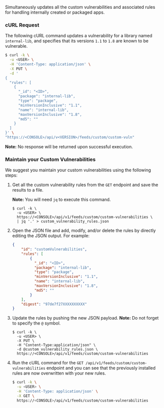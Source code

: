 Simultaneously updates all the custom vulnerabilities and associated rules for handling internally created or packaged apps.

### cURL Request

The following cURL command updates a vulnerability for a library named `internal-lib`, and specifies that its versions `1.1` to `1.8` are known to be vulnerable.

```bash
$ curl -k \
  -u <USER> \
  -H 'Content-Type: application/json' \
  -X PUT \
  -d '
{
  "rules": [
    {
      "_id": "<ID>",
      "package": "internal-lib",
      "type": "package",
      "minVersionInclusive": "1.1",
      "name": "internal-lib",
      "maxVersionInclusive": "1.8",
      "md5": ""
    }
  ]
}' \
"https://<CONSOLE>/api/v<VERSION>/feeds/custom/custom-vuln"
```

**Note:** No response will be returned upon successful execution.

### Maintain your Custom Vulnerabilities

We suggest you maintain your custom vulnerabilities using the following steps:

1. Get all the custom vulnerability rules from the `GET` endpoint and save the results to a file.

	**Note:** You will need `jq` to execute this command.

   ```
   $ curl -k \
     -u <USER> \
     https://<CONSOLE>/api/v1/feeds/custom/custom-vulnerabilities \
     | jq '.' > custom_vulnerability_rules.json
   ```

2. Open the JSON file and add, modify, and/or delete the rules by directly editing the JSON output. For example:

	```json
	{
		"id": "customVulnerabilities",
		"rules": [
		    {
		      "_id": "<ID>",
		      "package": "internal-lib",
		      "type": "package",
		      "minVersionInclusive": "1.1",
		      "name": "internal-lib",
		      "maxVersionInclusive": "1.8",
		      "md5": ""
		    }
		],
		"digest": "97de7f27XXXXXXXXXX"
	}
	```

3. Update the rules by pushing the new JSON payload. **Note:** Do not forget to specify the `@` symbol.

   ```
   $ curl -k \
     -u <USER> \
     -X PUT \
     -H "Content-Type:application/json" \
     -d @custom_vulnerability_rules.json \
     https://<CONSOLE>/api/v1/feeds/custom/custom-vulnerabilities
   ```

4. Run the cURL command for the `GET /api/v1/feeds/custom/custom-vulnerabilities` endpoint and you can see that the previously installed rules are now overwritten with your new rules.

	```bash
	$ curl -k \
	  -u <USER> \
	  -H 'Content-Type: application/json' \
	  -X GET \
	  https://<CONSOLE>/api/v1/feeds/custom/custom-vulnerabilities
```
